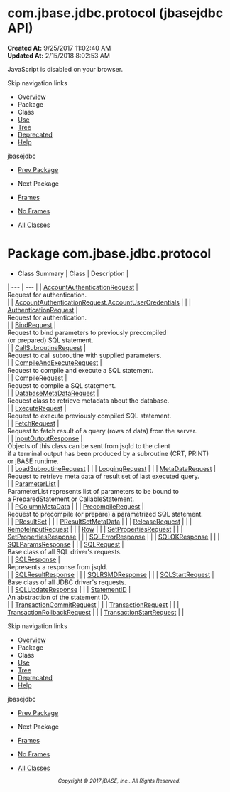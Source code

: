 # com.jbase.jdbc.protocol (jbasejdbc   API)

**Created At:** 9/25/2017 11:02:40 AM  
**Updated At:** 2/15/2018 8:02:53 AM  

<script type="text/javascript"><!--
    try {
        if (location.href.indexOf('is-external=true') == -1) {
            parent.document.title="com.jbase.jdbc.protocol (jbasejdbc   API)";
        }
    }
    catch(err) {
    }
//--></script><noscript><div>JavaScript is disabled on your browser.</div></noscript><!-- ========= START OF TOP NAVBAR ======= -->
<!--   -->
Skip navigation links
<!--   -->
- [Overview](../../../../overview-summary.html)
- Package
- Class
- [Use](/39240-protocol/com_jbase_jdbc_protocol_package-use)
- [Tree](/39240-protocol/com_jbase_jdbc_protocol_package-tree)
- [Deprecated](../../../../deprecated-list.html)
- [Help](../../../../help-doc.html)


jbasejdbc <br>

- [Prev Package](/39238-inflow/com_jbase_jdbc_io_inflow_package-summary)
- Next Package


- [Frames](../../../../index.html?com/jbase/jdbc/protocol//39240-protocol/com_jbase_jdbc_protocol_package-summary)
- [No Frames](/39240-protocol/com_jbase_jdbc_protocol_package-summary)


- [All Classes](../../../../allclasses-noframe.html)


<script type="text/javascript"><!--
  allClassesLink = document.getElementById("allclasses_navbar_top");
  if(window==top) {
    allClassesLink.style.display = "block";
  }
  else {
    allClassesLink.style.display = "none";
  }
  //--></script>
<!--   -->
<!-- ========= END OF TOP NAVBAR ========= -->
# Package com.jbase.jdbc.protocol

- <caption><span>Class Summary</span><span class="tabEnd"> </span></caption>| Class | Description |
| --- | --- |
| [AccountAuthenticationRequest](/39240-protocol/com_jbase_jdbc_protocol_accountauthenticationrequest "class in com.jbase.jdbc.protocol") | <br>Request for authentication.<br> |
| [AccountAuthenticationRequest.AccountUserCredentials](/39240-protocol/com_jbase_jdbc_protocol_AccountAuthenticationRequest.AccountUserCredentials "class in com.jbase.jdbc.protocol") |   |
| [AuthenticationRequest](/39240-protocol/com_jbase_jdbc_protocol_authenticationrequest "class in com.jbase.jdbc.protocol") | <br>Request for authentication.<br> |
| [BindRequest](/39240-protocol/com_jbase_jdbc_protocol_BindRequest "class in com.jbase.jdbc.protocol") | <br>Request to bind parameters to previously precompiled<br> (or prepared) SQL statement.<br> |
| [CallSubroutineRequest](/39240-protocol/com_jbase_jdbc_protocol_CallSubroutineRequest "class in com.jbase.jdbc.protocol") | <br>Request to call subroutine with supplied parameters.<br> |
| [CompileAndExecuteRequest](/39240-protocol/com_jbase_jdbc_protocol_CompileAndExecuteRequest "class in com.jbase.jdbc.protocol") | <br>Request to compile and execute a SQL statement.<br> |
| [CompileRequest](/39240-protocol/com_jbase_jdbc_protocol_CompileRequest "class in com.jbase.jdbc.protocol") | <br>Request to compile a SQL statement.<br> |
| [DatabaseMetaDataRequest](/39240-protocol/com_jbase_jdbc_protocol_DatabaseMetaDataRequest "class in com.jbase.jdbc.protocol") | <br>Request class to retrieve metadata about the database.<br> |
| [ExecuteRequest](/39240-protocol/com_jbase_jdbc_protocol_ExecuteRequest "class in com.jbase.jdbc.protocol") | <br>Request to execute previously compiled SQL statement.<br> |
| [FetchRequest](/39240-protocol/com_jbase_jdbc_protocol_FetchRequest "class in com.jbase.jdbc.protocol") | <br>Request to fetch result of a query (rows of data) from the server.<br> |
| [InputOutputResponse](/39240-protocol/com_jbase_jdbc_protocol_InputOutputResponse "class in com.jbase.jdbc.protocol") | <br>Objects of this class can be sent from jsqld to the client<br> if a terminal output has been produced by a subroutine (CRT, PRINT)<br> or jBASE runtime.<br> |
| [LoadSubroutineRequest](/39240-protocol/com_jbase_jdbc_protocol_LoadSubroutineRequest "class in com.jbase.jdbc.protocol") |   |
| [LoggingRequest](/39240-protocol/com_jbase_jdbc_protocol_loggingrequest "class in com.jbase.jdbc.protocol") |   |
| [MetaDataRequest](/39240-protocol/com_jbase_jdbc_protocol_metadatarequest "class in com.jbase.jdbc.protocol") | <br>Request to retrieve meta data of result set of last executed query.<br> |
| [ParameterList](/39240-protocol/com_jbase_jdbc_protocol_ParameterList "class in com.jbase.jdbc.protocol") | <br>ParameterList represents list of parameters to be bound to<br> a PreparedStatement or CallableStatement.<br> |
| [PColumnMetaData](/39240-protocol/com_jbase_jdbc_protocol_PColumnMetaData "class in com.jbase.jdbc.protocol") |   |
| [PrecompileRequest](/39240-protocol/com_jbase_jdbc_protocol_PrecompileRequest "class in com.jbase.jdbc.protocol") | <br>Request to precompile (or prepare) a parametrized SQL statement.<br> |
| [PResultSet](/39240-protocol/com_jbase_jdbc_protocol_PResultSet "class in com.jbase.jdbc.protocol") |   |
| [PResultSetMetaData](/39240-protocol/com_jbase_jdbc_protocol_PResultSetMetaData "class in com.jbase.jdbc.protocol") |   |
| [ReleaseRequest](/39240-protocol/com_jbase_jdbc_protocol_ReleaseRequest "class in com.jbase.jdbc.protocol") |   |
| [RemoteInputRequest](/39240-protocol/com_jbase_jdbc_protocol_RemoteInputRequest "class in com.jbase.jdbc.protocol") |   |
| [Row](/39240-protocol/com_jbase_jdbc_protocol_Row "class in com.jbase.jdbc.protocol") |   |
| [SetPropertiesRequest](/39240-protocol/com_jbase_jdbc_protocol_SetPropertiesRequest "class in com.jbase.jdbc.protocol") |   |
| [SetPropertiesResponse](/39240-protocol/com_jbase_jdbc_protocol_SetPropertiesResponse "class in com.jbase.jdbc.protocol") |   |
| [SQLErrorResponse](/39240-protocol/com_jbase_jdbc_protocol_SQLErrorResponse "class in com.jbase.jdbc.protocol") |   |
| [SQLOKResponse](/39240-protocol/com_jbase_jdbc_protocol_SQLOKResponse "class in com.jbase.jdbc.protocol") |   |
| [SQLParamsResponse](/39240-protocol/com_jbase_jdbc_protocol_SQLParamsResponse "class in com.jbase.jdbc.protocol") |   |
| [SQLRequest](/39240-protocol/com_jbase_jdbc_protocol_SQLRequest "class in com.jbase.jdbc.protocol") | <br>Base class of all SQL driver's requests.<br> |
| [SQLResponse](/39240-protocol/com_jbase_jdbc_protocol_SQLResponse "class in com.jbase.jdbc.protocol") | <br>Represents a response from jsqld.<br> |
| [SQLResultResponse](/39240-protocol/com_jbase_jdbc_protocol_SQLResultResponse "class in com.jbase.jdbc.protocol") |   |
| [SQLRSMDResponse](/39240-protocol/com_jbase_jdbc_protocol_SQLRSMDResponse "class in com.jbase.jdbc.protocol") |   |
| [SQLStartRequest](/39240-protocol/com_jbase_jdbc_protocol_SQLStartRequest "class in com.jbase.jdbc.protocol") | <br>Base class of all JDBC driver's requests.<br> |
| [SQLUpdateResponse](/39240-protocol/com_jbase_jdbc_protocol_SQLUpdateResponse "class in com.jbase.jdbc.protocol") |   |
| [StatementID](/39240-protocol/com_jbase_jdbc_protocol_statementid "class in com.jbase.jdbc.protocol") | <br>An abstraction of the statement ID.<br> |
| [TransactionCommitRequest](/39240-protocol/com_jbase_jdbc_protocol_transactioncommitrequest "class in com.jbase.jdbc.protocol") |   |
| [TransactionRequest](/39240-protocol/com_jbase_jdbc_protocol_transactionrequest "class in com.jbase.jdbc.protocol") |   |
| [TransactionRollbackRequest](/39240-protocol/com_jbase_jdbc_protocol_transactionrollbackrequest "class in com.jbase.jdbc.protocol") |   |
| [TransactionStartRequest](/39240-protocol/com_jbase_jdbc_protocol_transactionstartrequest "class in com.jbase.jdbc.protocol") |   |
<!-- ======= START OF BOTTOM NAVBAR ====== -->
<!--   -->
Skip navigation links
<!--   -->
- [Overview](../../../../overview-summary.html)
- Package
- Class
- [Use](/39240-protocol/com_jbase_jdbc_protocol_package-use)
- [Tree](/39240-protocol/com_jbase_jdbc_protocol_package-tree)
- [Deprecated](../../../../deprecated-list.html)
- [Help](../../../../help-doc.html)


jbasejdbc <br>

- [Prev Package](/39238-inflow/com_jbase_jdbc_io_inflow_package-summary)
- Next Package


- [Frames](../../../../index.html?com/jbase/jdbc/protocol//39240-protocol/com_jbase_jdbc_protocol_package-summary)
- [No Frames](/39240-protocol/com_jbase_jdbc_protocol_package-summary)


- [All Classes](../../../../allclasses-noframe.html)


<script type="text/javascript"><!--
  allClassesLink = document.getElementById("allclasses_navbar_bottom");
  if(window==top) {
    allClassesLink.style.display = "block";
  }
  else {
    allClassesLink.style.display = "none";
  }
  //--></script>
<!--   -->
<!-- ======== END OF BOTTOM NAVBAR ======= -->
<small>			<center>			<i>Copyright © 2017 jBASE, Inc.. All Rights Reserved.</i>		</center></small>
